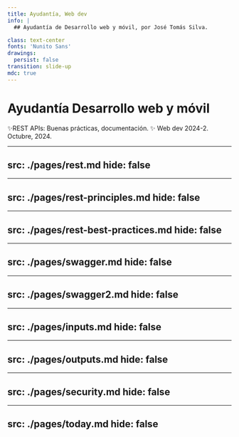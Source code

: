 ```yaml
---
title: Ayudantía, Web dev
info: |
  ## Ayudantía de Desarrollo web y móvil, por José Tomás Silva.

class: text-center
fonts: 'Nunito Sans'
drawings:
  persist: false
transition: slide-up
mdc: true
---
```


# Ayudantía Desarrollo web y móvil
<span>
✨REST APIs: Buenas prácticas, documentación. ✨ 
</span>


<span class='side-comment text-end border-none font-semibold'>
Web dev 2024-2. Octubre, 2024.
</span>

---
src: ./pages/rest.md
hide: false
---

---
src: ./pages/rest-principles.md
hide: false
---

---
src: ./pages/rest-best-practices.md
hide: false
---

---
src: ./pages/swagger.md
hide: false
---


---
src: ./pages/swagger2.md
hide: false
---

---
src: ./pages/inputs.md
hide: false
---

---
src: ./pages/outputs.md
hide: false
---


---
src: ./pages/security.md
hide: false
---


---
src: ./pages/today.md
hide: false
---